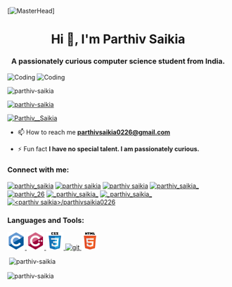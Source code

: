 [![MasterHead](https://mir-s3-cdn-cf.behance.net/project_modules/max_1200/79731568097599.5b50bca477735.jpg)]
<h1 align="center">Hi 👋, I'm Parthiv Saikia</h1>
<h3 align="center">A passionately curious computer science student from India.</h3>
<img align="center" alt="Coding" width=250 src="https://cdn.dribbble.com/users/32897/screenshots/3564812/1.gif">
<img align="center" alt="Coding" width=200 src="https://cdn.dribbble.com/users/605032/screenshots/2215449/working.gif">

<p align="left"> <img src="https://komarev.com/ghpvc/?username=parthiv-saikia&label=Profile%20views&color=0e75b6&style=flat" alt="parthiv-saikia" /> </p>

<p align="left"> <a href="https://github.com/ryo-ma/github-profile-trophy"><img src="https://github-profile-trophy.vercel.app/?username=parthiv-saikia" alt="parthiv-saikia" /></a> </p>

<p align="left"> <a href="https://twitter.com/Parthiv__Saikia" target="blank"><img src="https://img.shields.io/twitter/follow/Parthiv__Saikia?logo=twitter&style=for-the-badge" alt="Parthiv__Saikia" /></a> </p>

- 📫 How to reach me **parthivsaikia0226@gmail.com**

- ⚡ Fun fact **I have no special talent. I am passionately curious.**

<h3 align="left">Connect with me:</h3>
<p align="left">
<a href="https://twitter.com/Parthiv__Saikia" target="blank"><img align="center" src="https://raw.githubusercontent.com/rahuldkjain/github-profile-readme-generator/master/src/images/icons/Social/twitter.svg" alt="parthiv_saikia" height="30" width="40" /></a>
<a href="https://in.linkedin.com/in/parthiv-saikia-a94357220" target="blank"><img align="center" src="https://raw.githubusercontent.com/rahuldkjain/github-profile-readme-generator/master/src/images/icons/Social/linked-in-alt.svg" alt="parthiv saikia" height="30" width="40" /></a>
<a href="https://www.facebook.com/profile.php?id=100075735601454" target="blank"><img align="center" src="https://raw.githubusercontent.com/rahuldkjain/github-profile-readme-generator/master/src/images/icons/Social/facebook.svg" alt="parthiv saikia" height="30" width="40" /></a>
<a href="https://instagram.com/parthiv_saikia_" target="blank"><img align="center" src="https://raw.githubusercontent.com/rahuldkjain/github-profile-readme-generator/master/src/images/icons/Social/instagram.svg" alt="parthiv_saikia_" height="30" width="40" /></a>
<a href="https://www.codechef.com/users/parthiv_26" target="blank"><img align="center" src="https://cdn.jsdelivr.net/npm/simple-icons@3.1.0/icons/codechef.svg" alt="parthiv_26" height="30" width="40" /></a>
<a href="https://codeforces.com/profile/_parthiv_saikia_" target="blank"><img align="center" src="https://raw.githubusercontent.com/rahuldkjain/github-profile-readme-generator/master/src/images/icons/Social/codeforces.svg" alt="_parthiv_saikia_" height="30" width="40" /></a>
<a href="https://www.leetcode.com/_parthiv_saikia_" target="blank"><img align="center" src="https://raw.githubusercontent.com/rahuldkjain/github-profile-readme-generator/master/src/images/icons/Social/leet-code.svg" alt="_parthiv_saikia_" height="30" width="40" /></a>
<a href="https://auth.geeksforgeeks.org/user/<parthiv saikia>/parthivsaikia0226" target="blank"><img align="center" src="https://raw.githubusercontent.com/rahuldkjain/github-profile-readme-generator/master/src/images/icons/Social/geeks-for-geeks.svg" alt="<parthiv saikia>/parthivsaikia0226" height="30" width="40" /></a>
</p>

<h3 align="left">Languages and Tools:</h3>
<p align="left"> <a href="https://www.cprogramming.com/" target="_blank" rel="noreferrer"> <img src="https://raw.githubusercontent.com/devicons/devicon/master/icons/c/c-original.svg" alt="c" width="40" height="40"/> </a> <a href="https://www.w3schools.com/cpp/" target="_blank" rel="noreferrer"> <img src="https://raw.githubusercontent.com/devicons/devicon/master/icons/cplusplus/cplusplus-original.svg" alt="cplusplus" width="40" height="40"/> </a> <a href="https://www.w3schools.com/css/" target="_blank" rel="noreferrer"> <img src="https://raw.githubusercontent.com/devicons/devicon/master/icons/css3/css3-original-wordmark.svg" alt="css3" width="40" height="40"/> </a> <a href="https://git-scm.com/" target="_blank" rel="noreferrer"> <img src="https://www.vectorlogo.zone/logos/git-scm/git-scm-icon.svg" alt="git" width="40" height="40"/> </a> <a href="https://www.w3.org/html/" target="_blank" rel="noreferrer"> <img src="https://raw.githubusercontent.com/devicons/devicon/master/icons/html5/html5-original-wordmark.svg" alt="html5" width="40" height="40"/> </a> </p>

<p>&nbsp;<img align="center" src="https://github-readme-stats.vercel.app/api?username=parthiv-saikia&show_icons=true&locale=en" alt="parthiv-saikia" /></p>

<p><img align="center" src="https://github-readme-streak-stats.herokuapp.com/?user=parthiv-saikia&" alt="parthiv-saikia" /></p>


<!---
Parthiv-Saikia/Parthiv-Saikia is a ✨ special ✨ repository because its `README.md` (this file) appears on your GitHub profile.
You can click the Preview link to take a look at your changes.
--->
